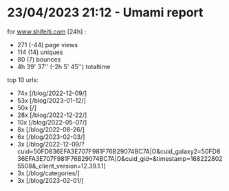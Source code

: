 # 23/04/2023 21:12 - Umami report
for www.shifeiti.com [24h] :

 - 271 (-44) page views
 - 114 (14) uniques
 - 80 (7) bounces
 - 4h 39' 37'' (-2h 5' 45'') totaltime


top 10 urls:
 - 74x [/blog/2022-12-09/]
 - 53x [/blog/2023-01-12/]
 - 50x [/]
 - 28x [/blog/2022-12-22/]
 - 10x [/blog/2022-05-07/]
 - 8x [/blog/2022-08-26/]
 - 6x [/blog/2023-02-03/]
 - 3x [/blog/2022-12-09/?cuid=50FD836EFA3E707F981F76B29074BC7A|O&cuid_galaxy2=50FD836EFA3E707F981F76B29074BC7A|O&cuid_gid=&timestamp=1682228025508&_client_version=12.39.1.1]
 - 3x [/blog/categories/]
 - 3x [/blog/2023-02-01/]


